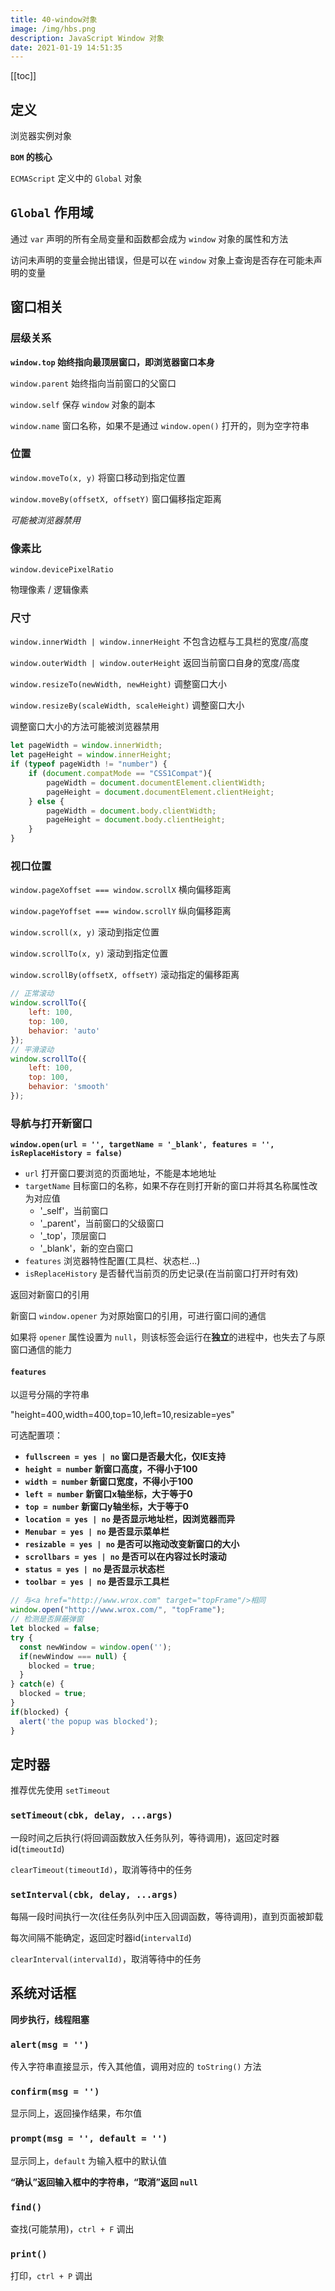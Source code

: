 ```yaml
---
title: 40-window对象
image: /img/hbs.png
description: JavaScript Window 对象
date: 2021-01-19 14:51:35
---
```


[[toc]]

## 定义

浏览器实例对象

**`BOM` 的核心**

`ECMAScript` 定义中的 `Global` 对象

## `Global` 作用域

通过 `var` 声明的所有全局变量和函数都会成为 `window` 对象的属性和方法

访问未声明的变量会抛出错误，但是可以在 `window` 对象上查询是否存在可能未声明的变量

## 窗口相关

### 层级关系

**`window.top` 始终指向最顶层窗口，即浏览器窗口本身**

`window.parent` 始终指向当前窗口的父窗口

`window.self` 保存 `window` 对象的副本

`window.name` 窗口名称，如果不是通过 `window.open()` 打开的，则为空字符串

### 位置

`window.moveTo(x, y)` 将窗口移动到指定位置

`window.moveBy(offsetX, offsetY)` 窗口偏移指定距离

*可能被浏览器禁用*

### 像素比

`window.devicePixelRatio`

物理像素 / 逻辑像素

### 尺寸

`window.innerWidth | window.innerHeight` 不包含边框与工具栏的宽度/高度

`window.outerWidth | window.outerHeight` 返回当前窗口自身的宽度/高度

`window.resizeTo(newWidth, newHeight)` 调整窗口大小

`window.resizeBy(scaleWidth, scaleHeight)` 调整窗口大小

调整窗口大小的方法可能被浏览器禁用

```js
let pageWidth = window.innerWidth;
let pageHeight = window.innerHeight;
if (typeof pageWidth != "number") {
	if (document.compatMode == "CSS1Compat"){
		pageWidth = document.documentElement.clientWidth;
		pageHeight = document.documentElement.clientHeight;
	} else {
		pageWidth = document.body.clientWidth;
		pageHeight = document.body.clientHeight;
	}
} 
```

### 视口位置

`window.pageXoffset === window.scrollX` 横向偏移距离

`window.pageYoffset === window.scrollY` 纵向偏移距离

`window.scroll(x, y)` 滚动到指定位置

`window.scrollTo(x, y)` 滚动到指定位置

`window.scrollBy(offsetX, offsetY)` 滚动指定的偏移距离

```js
// 正常滚动
window.scrollTo({
	left: 100,
	top: 100,
	behavior: 'auto'
});
// 平滑滚动
window.scrollTo({
	left: 100,
	top: 100,
	behavior: 'smooth'
}); 
```

### 导航与打开新窗口

**`window.open(url = '', targetName = '_blank', features = '', isReplaceHistory = false)`**
  - `url` 打开窗口要浏览的页面地址，不能是本地地址
  - `targetName` 目标窗口的名称，如果不存在则打开新的窗口并将其名称属性改为对应值
    - '_self'，当前窗口
    - '_parent'，当前窗口的父级窗口
    - '_top'，顶层窗口
    - '_blank'，新的空白窗口
  - `features` 浏览器特性配置(工具栏、状态栏...)
  - `isReplaceHistory` 是否替代当前页的历史记录(在当前窗口打开时有效)

返回对新窗口的引用

新窗口 `window.opener` 为对原始窗口的引用，可进行窗口间的通信

如果将 `opener` 属性设置为 `null`，则该标签会运行在**独立**的进程中，也失去了与原窗口通信的能力

#### `features` 

以逗号分隔的字符串

"height=400,width=400,top=10,left=10,resizable=yes"

可选配置项：
- **`fullscreen = yes | no` 窗口是否最大化，仅IE支持**
- **`height = number` 新窗口高度，不得小于100**
- **`width = number` 新窗口宽度，不得小于100**
- **`left = number` 新窗口x轴坐标，大于等于0**
- **`top = number` 新窗口y轴坐标，大于等于0**
- **`location = yes | no` 是否显示地址栏，因浏览器而异**
- **`Menubar = yes | no` 是否显示菜单栏**
- **`resizable = yes | no` 是否可以拖动改变新窗口的大小**
- **`scrollbars = yes | no` 是否可以在内容过长时滚动**
- **`status = yes | no` 是否显示状态栏**
- **`toolbar = yes | no` 是否显示工具栏**


```js
// 与<a href="http://www.wrox.com" target="topFrame"/>相同
window.open("http://www.wrox.com/", "topFrame"); 
// 检测是否屏蔽弹窗
let blocked = false;
try {
  const newWindow = window.open('');
  if(newWindow === null) {
    blocked = true;
  }
} catch(e) {
  blocked = true;
}
if(blocked) {
  alert('the popup was blocked');
}
```

## 定时器

推荐优先使用 `setTimeout`

### `setTimeout(cbk, delay, ...args)`

一段时间之后执行(将回调函数放入任务队列，等待调用)，返回定时器id(`timeoutId`)

`clearTimeout(timeoutId)`，取消等待中的任务

### `setInterval(cbk, delay, ...args)`

每隔一段时间执行一次(往任务队列中压入回调函数，等待调用)，直到页面被卸载

每次间隔不能确定，返回定时器id(`intervalId`)

`clearInterval(intervalId)`，取消等待中的任务

## 系统对话框

**同步执行，线程阻塞**

### `alert(msg = '')`

传入字符串直接显示，传入其他值，调用对应的 `toString()` 方法

### `confirm(msg = '')`

显示同上，返回操作结果，布尔值

### `prompt(msg = '', default = '')`

显示同上，`default` 为输入框中的默认值

**“确认”返回输入框中的字符串，“取消”返回 `null`**

### `find()`

查找(可能禁用)，`ctrl + F` 调出

### `print()`

打印，`ctrl + P` 调出